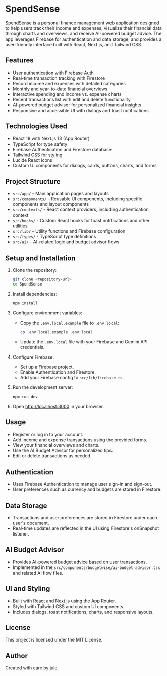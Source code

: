 # SpendSense

SpendSense is a personal finance management web application designed to help users track their income and expenses, visualize their financial data through charts and overviews, and receive AI-powered budget advice. The app leverages Firebase for authentication and data storage, and provides a user-friendly interface built with React, Next.js, and Tailwind CSS.

## Features

- User authentication with Firebase Auth
- Real-time transaction tracking with Firestore
- Record income and expenses with detailed categories
- Monthly and year-to-date financial overviews
- Interactive spending and income vs. expense charts
- Recent transactions list with edit and delete functionality
- AI-powered budget advisor for personalized financial insights
- Responsive and accessible UI with dialogs and toast notifications

## Technologies Used

- React 18 with Next.js 13 (App Router)
- TypeScript for type safety
- Firebase Authentication and Firestore database
- Tailwind CSS for styling
- Lucide React icons
- Custom UI components for dialogs, cards, buttons, charts, and forms

## Project Structure

- `src/app/` - Main application pages and layouts
- `src/components/` - Reusable UI components, including specific components and layout components
- `src/contexts/` - React context providers, including authentication context
- `src/hooks/` - Custom React hooks for toast notifications and other utilities
- `src/lib/` - Utility functions and Firebase configuration
- `src/types/` - TypeScript type definitions
- `src/ai/` - AI-related logic and budget advisor flows

## Setup and Installation

1. Clone the repository:
   ```bash
   git clone <repository-url>
   cd SpendSense
   ```

2. Install dependencies:
   ```bash
   npm install
   ```

3. Configure environment variables:
   - Copy the `.env.local.example` file to `.env.local`:
     ```bash
     cp .env.local.example .env.local
     ```
   - Update the `.env.local` file with your Firebase and Gemini API credentials.

4. Configure Firebase:
   - Set up a Firebase project.
   - Enable Authentication and Firestore.
   - Add your Firebase config to `src/lib/firebase.ts`.

5. Run the development server:
   ```bash
   npm run dev
   ```

6. Open [http://localhost:3000](http://localhost:3000) in your browser.

## Usage

- Register or log in to your account.
- Add income and expense transactions using the provided forms.
- View your financial overviews and charts.
- Use the AI Budget Advisor for personalized tips.
- Edit or delete transactions as needed.

## Authentication

- Uses Firebase Authentication to manage user sign-in and sign-out.
- User preferences such as currency and budgets are stored in Firestore.

## Data Storage

- Transactions and user preferences are stored in Firestore under each user's document.
- Real-time updates are reflected in the UI using Firestore's onSnapshot listener.

## AI Budget Advisor

- Provides AI-powered budget advice based on user transactions.
- Implemented in the `src/components/budgetwise/ai-budget-advisor.tsx` and related AI flow files.

## UI and Styling

- Built with React and Next.js using the App Router.
- Styled with Tailwind CSS and custom UI components.
- Includes dialogs, toast notifications, charts, and responsive layouts.

## License

This project is licensed under the MIT License.

## Author

Created with care by jule.
